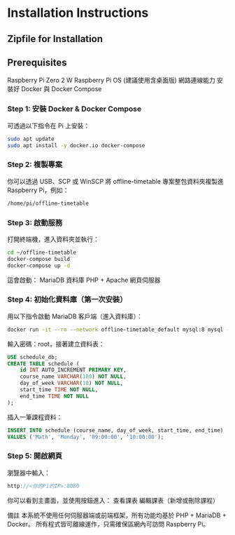 # Installation Instructions


## Zipfile for Installation

## Prerequisites

Raspberry Pi Zero 2 W
Raspberry Pi OS (建議使用含桌面版)
網路連線能力
安裝好 Docker 與 Docker Compose

### Step 1: 安裝 Docker & Docker Compose
可透過以下指令在 Pi 上安裝：

```bash
sudo apt update
sudo apt install -y docker.io docker-compose
```

### Step 2: 複製專案
你可以透過 USB、SCP 或 WinSCP 將 offline-timetable 專案整包資料夾複製進 Raspberry Pi，例如：

```bash
/home/pi/offline-timetable
```
### Step 3: 啟動服務
打開終端機，進入資料夾並執行：

```bash
cd ~/offline-timetable
docker-compose build
docker-compose up -d
```
這會啟動：
MariaDB 資料庫
PHP + Apache 網頁伺服器

### Step 4: 初始化資料庫（第一次安裝）
用以下指令啟動 MariaDB 客戶端（進入資料庫）：

```bash
docker run -it --rm --network offline-timetable_default mysql:8 mysql -h test-mysql -u root -p
```
輸入密碼：root，接著建立資料表：

```sql
USE schedule_db;
CREATE TABLE schedule (
    id INT AUTO_INCREMENT PRIMARY KEY,
    course_name VARCHAR(100) NOT NULL,
    day_of_week VARCHAR(10) NOT NULL,
    start_time TIME NOT NULL,
    end_time TIME NOT NULL
);
```
插入一筆課程資料：
```sql
INSERT INTO schedule (course_name, day_of_week, start_time, end_time)
VALUES ('Math', 'Monday', '09:00:00', '10:00:00');
```
### Step 5: 開啟網頁
瀏覽器中輸入：

```cpp
http://<你的Pi的IP>:8080
```
你可以看到主畫面，並使用按鈕進入：
查看課表
編輯課表（新增或刪除課程）

備註
本系統不使用任何伺服器端或前端框架，所有功能均基於 PHP + MariaDB + Docker。
所有程式皆可離線運作，只需確保區網內可訪問 Raspberry Pi。

